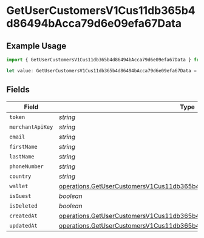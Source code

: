 # GetUserCustomersV1Cus11db365b4d86494bAcca79d6e09efa67Data

## Example Usage

```typescript
import { GetUserCustomersV1Cus11db365b4d86494bAcca79d6e09efa67Data } from "@dhaba/safepay-ts/models/operations";

let value: GetUserCustomersV1Cus11db365b4d86494bAcca79d6e09efa67Data = {};
```

## Fields

| Field                                                                                                                                                                  | Type                                                                                                                                                                   | Required                                                                                                                                                               | Description                                                                                                                                                            |
| ---------------------------------------------------------------------------------------------------------------------------------------------------------------------- | ---------------------------------------------------------------------------------------------------------------------------------------------------------------------- | ---------------------------------------------------------------------------------------------------------------------------------------------------------------------- | ---------------------------------------------------------------------------------------------------------------------------------------------------------------------- |
| `token`                                                                                                                                                                | *string*                                                                                                                                                               | :heavy_minus_sign:                                                                                                                                                     | N/A                                                                                                                                                                    |
| `merchantApiKey`                                                                                                                                                       | *string*                                                                                                                                                               | :heavy_minus_sign:                                                                                                                                                     | N/A                                                                                                                                                                    |
| `email`                                                                                                                                                                | *string*                                                                                                                                                               | :heavy_minus_sign:                                                                                                                                                     | N/A                                                                                                                                                                    |
| `firstName`                                                                                                                                                            | *string*                                                                                                                                                               | :heavy_minus_sign:                                                                                                                                                     | N/A                                                                                                                                                                    |
| `lastName`                                                                                                                                                             | *string*                                                                                                                                                               | :heavy_minus_sign:                                                                                                                                                     | N/A                                                                                                                                                                    |
| `phoneNumber`                                                                                                                                                          | *string*                                                                                                                                                               | :heavy_minus_sign:                                                                                                                                                     | N/A                                                                                                                                                                    |
| `country`                                                                                                                                                              | *string*                                                                                                                                                               | :heavy_minus_sign:                                                                                                                                                     | N/A                                                                                                                                                                    |
| `wallet`                                                                                                                                                               | [operations.GetUserCustomersV1Cus11db365b4d86494bAcca79d6e09efa67Wallet](../../models/operations/getusercustomersv1cus11db365b4d86494bacca79d6e09efa67wallet.md)[]     | :heavy_minus_sign:                                                                                                                                                     | N/A                                                                                                                                                                    |
| `isGuest`                                                                                                                                                              | *boolean*                                                                                                                                                              | :heavy_minus_sign:                                                                                                                                                     | N/A                                                                                                                                                                    |
| `isDeleted`                                                                                                                                                            | *boolean*                                                                                                                                                              | :heavy_minus_sign:                                                                                                                                                     | N/A                                                                                                                                                                    |
| `createdAt`                                                                                                                                                            | [operations.GetUserCustomersV1Cus11db365b4d86494bAcca79d6e09efa67CreatedAt](../../models/operations/getusercustomersv1cus11db365b4d86494bacca79d6e09efa67createdat.md) | :heavy_minus_sign:                                                                                                                                                     | N/A                                                                                                                                                                    |
| `updatedAt`                                                                                                                                                            | [operations.GetUserCustomersV1Cus11db365b4d86494bAcca79d6e09efa67UpdatedAt](../../models/operations/getusercustomersv1cus11db365b4d86494bacca79d6e09efa67updatedat.md) | :heavy_minus_sign:                                                                                                                                                     | N/A                                                                                                                                                                    |